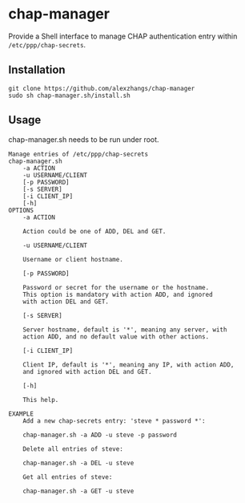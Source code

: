 # chap-manager

Provide a Shell interface to manage CHAP authentication entry within `/etc/ppp/chap-secrets`.

## Installation

```
git clone https://github.com/alexzhangs/chap-manager
sudo sh chap-manager.sh/install.sh
```

## Usage

chap-manager.sh needs to be run under root.

```
Manage entries of /etc/ppp/chap-secrets
chap-manager.sh
	-a ACTION
	-u USERNAME/CLIENT
	[-p PASSWORD]
	[-s SERVER]
	[-i CLIENT_IP]
	[-h]
OPTIONS
	-a ACTION

	Action could be one of ADD, DEL and GET.

	-u USERNAME/CLIENT

	Username or client hostname.

	[-p PASSWORD]

	Password or secret for the username or the hostname.
	This option is mandatory with action ADD, and ignored
	with action DEL and GET.

	[-s SERVER]

	Server hostname, default is '*', meaning any server, with
	action ADD, and no default value with other actions.

	[-i CLIENT_IP]

	Client IP, default is '*', meaning any IP, with action ADD,
	and ignored with action DEL and GET.

	[-h]

	This help.

EXAMPLE
	Add a new chap-secrets entry: 'steve * password *':

	chap-manager.sh -a ADD -u steve -p password

	Delete all entries of steve:

	chap-manager.sh -a DEL -u steve

	Get all entries of steve:

    chap-manager.sh -a GET -u steve
```
